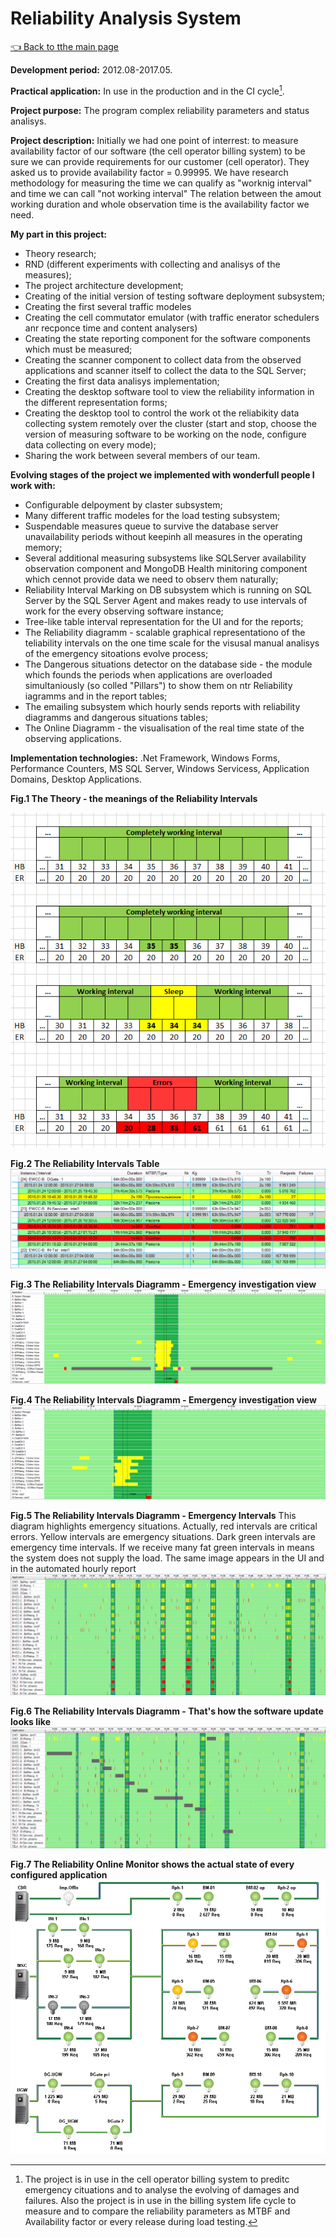 # Reliability Analysis System

[:point_left: Back to tthe main page](../../README.md)

**Development period:** 2012.08-2017.05.

**Practical application:** In use in the production and in the CI cycle[^1].

**Project purpose:** The program complex reliability parameters and status analisys.


**Project description:** 
Initially we had one point of interrest: to measure availability factor of our software (the cell operator billing system) to be sure we can provide requirements for our customer (cell operator). They asked us to provide availability factor = 0.99995.
We have research methodology for measuring the time we can qualify as "worknig interval" and time we can call "not working interval"
The relation between the amout working duration and whole observation time is the availability factor we  need. 

**My part in this project:** 
- Theory research;
- RND (different experiments with collecting and analisys of the measures);
- The project architecture development;
- Creating of the initial version of testing software deployment subsystem;
- Creating the first several traffic modeles
- Creating the cell commutator emulator (with traffic enerator schedulers anr recponce time and content analysers)
- Creating the state reporting component for the software components which must be measured;
- Creating the scanner component to collect data from the observed applications and scanner itself to collect the data to the SQL Server;
- Creating the first data analisys implementation;
- Creating the desktop software tool to view the reliability information in the different representation forms;
- Creating the desktop tool to control the work ot the reliabikity data collecting system remotely over the cluster (start and stop, choose the version of measuring software to be working on the node, configure data collecting on every mode);
- Sharing the work between several members of our team.

**Evolving stages of the project we implemented with wonderfull people I work with:** 
- Configurable delpoyment by claster subsystem;
- Many different traffic modeles for the load testing subsystem;
- Suspendable measures queue to survive the database server unavailability periods without keepinh all measures in the operating memory; 
- Several additional measuring subsystems like SQLServer availability observation component and MongoDB Health minitoring component which cennot provide data we need to observ them naturally;
- Reliability Interval Marking on DB subsystem which is running on SQL Server by the SQL Server Agent and makes ready to use intervals of work for the every observing software instance;
- Tree-like table interval representation for the UI and for the reports;
- The Reliability diagramm - scalable graphical representationo of the teliability intervals on the one time scale for the visusal manual analisys of the emergency sitoations evolve process;
- The Dangerous situations detector on the database side - the module which founds the periods when applications are overloaded simultaniously (so colled "Pillars") to show them on ntr Reliability iagramms and in the report tables;
- The emailing subsystem which hourly sends reports with reliability diagramms and dangerous situations tables;
- The Online Diagramm - the visualisation of the real time state of the observing applications.

**Implementation technologies:** .Net Framework, Windows Forms, Performance Counters, MS SQL Server, Windows Servicess, Application Domains, Desktop Applications.


**Fig.1 The Theory - the meanings of the Reliability Intervals**

![The Duplicator list](Images/Fig_01_Theory.png)


**Fig.2 The Reliability Intervals Table**
![Order Events lists](Images/Fig_02_RITable.png)


**Fig.3 The Reliability Intervals Diagramm - Emergency investigation view**
![Order Events lists](Images/Fig_03_RIDiag.png)


**Fig.4 The Reliability Intervals Diagramm - Emergency investigation view**
![Order Events lists](Images/Fig_04_RIDiag.png)


**Fig.5 The Reliability Intervals Diagramm - Emergency Intervals**
This diagram highlights emergency situations. Actually, red intervals are critical errors. Yellow intervals are emergency situations. Dark green intervals are emergency time intervals. If we receive many fat green intervals in means the system does not supply the load. The same image appears in the UI and in the automated hourly report
![Order Events lists](Images/Fig_05_RIDiag_Pillars.png)


**Fig.6 The Reliability Intervals Diagramm - That's how the software update looks like**
![Order Events lists](Images/Fig_06_RIDiag_Update.png)


**Fig.7 The Reliability Online Monitor shows the actual state of every configured application**
![Order Events lists](Images/Fig_07_RIOM.png)





[^1]: The project is in use in the cell operator billing system to preditc emergency cituations and to analyse the evolving of damages and failures. Also the project is in use in the billing system life cycle to measure and to compare the reliability parameters as MTBF and Availability factor or every release during load testing.
